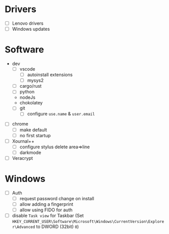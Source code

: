 # Drivers
- [ ] Lenovo drivers
- [ ] Windows updates

# Software

- dev
    - [ ] vscode
        - [ ] autoinstall extensions
        - [ ] mysys2
    - [ ] cargo/rust
    - [ ] python
    - nodeJs
    - chokolatey
    - [ ] git
        - [ ] configure `use.name` & `user.email`
- [ ] chrome
    - [ ] make default
    - [ ] no first startup
- [ ] Xournal++
    - [ ] configure stylus delete area=>line
    - [ ] darkmode
- [ ] Veracrypt

# Windows
- [ ] Auth
    - [ ] request password change on install
    - [ ] allow adding a fingerprint
    - [ ] allow using FIDO for auth
- [ ] disable `Task view` for Taskbar (Set `HKEY_CURRENT_USER\Software\Microsoft\Windows\CurrentVersion\Explorer\Advanced` to DWORD (32bit) `0`)

